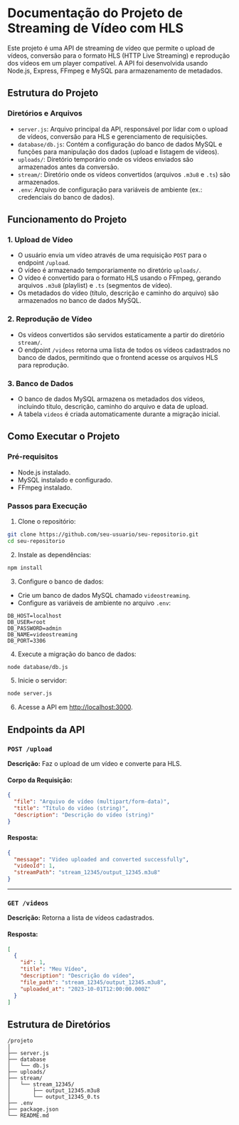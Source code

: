 # Documentação do Projeto de Streaming de Vídeo com HLS

Este projeto é uma API de streaming de vídeo que permite o upload de vídeos, conversão para o formato HLS (HTTP Live Streaming) e reprodução dos vídeos em um player compatível. A API foi desenvolvida usando Node.js, Express, FFmpeg e MySQL para armazenamento de metadados.

## Estrutura do Projeto

### Diretórios e Arquivos

- `server.js`: Arquivo principal da API, responsável por lidar com o upload de vídeos, conversão para HLS e gerenciamento de requisições.
- `database/db.js`: Contém a configuração do banco de dados MySQL e funções para manipulação dos dados (upload e listagem de vídeos).
- `uploads/`: Diretório temporário onde os vídeos enviados são armazenados antes da conversão.
- `stream/`: Diretório onde os vídeos convertidos (arquivos `.m3u8` e `.ts`) são armazenados.
- `.env`: Arquivo de configuração para variáveis de ambiente (ex.: credenciais do banco de dados).

## Funcionamento do Projeto

### 1. Upload de Vídeo
- O usuário envia um vídeo através de uma requisição `POST` para o endpoint `/upload`.
- O vídeo é armazenado temporariamente no diretório `uploads/`.
- O vídeo é convertido para o formato HLS usando o FFmpeg, gerando arquivos `.m3u8` (playlist) e `.ts` (segmentos de vídeo).
- Os metadados do vídeo (título, descrição e caminho do arquivo) são armazenados no banco de dados MySQL.

### 2. Reprodução de Vídeo
- Os vídeos convertidos são servidos estaticamente a partir do diretório `stream/`.
- O endpoint `/videos` retorna uma lista de todos os vídeos cadastrados no banco de dados, permitindo que o frontend acesse os arquivos HLS para reprodução.

### 3. Banco de Dados
- O banco de dados MySQL armazena os metadados dos vídeos, incluindo título, descrição, caminho do arquivo e data de upload.
- A tabela `videos` é criada automaticamente durante a migração inicial.

## Como Executar o Projeto

### Pré-requisitos
- Node.js instalado.
- MySQL instalado e configurado.
- FFmpeg instalado.

### Passos para Execução

1. Clone o repositório:

```bash
git clone https://github.com/seu-usuario/seu-repositorio.git
cd seu-repositorio
```

2. Instale as dependências:

```bash
npm install
```

3. Configure o banco de dados:

- Crie um banco de dados MySQL chamado `videostreaming`.
- Configure as variáveis de ambiente no arquivo `.env`:

```plaintext
DB_HOST=localhost
DB_USER=root
DB_PASSWORD=admin
DB_NAME=videostreaming
DB_PORT=3306
```

4. Execute a migração do banco de dados:

```bash
node database/db.js
```

5. Inicie o servidor:

```bash
node server.js
```

6. Acesse a API em [http://localhost:3000](http://localhost:3000).

## Endpoints da API

### `POST /upload`
**Descrição:** Faz o upload de um vídeo e converte para HLS.

#### Corpo da Requisição:
```json
{
  "file": "Arquivo de vídeo (multipart/form-data)",
  "title": "Título do vídeo (string)",
  "description": "Descrição do vídeo (string)"
}
```

#### Resposta:
```json
{
  "message": "Video uploaded and converted successfully",
  "videoId": 1,
  "streamPath": "stream_12345/output_12345.m3u8"
}
```

---

### `GET /videos`
**Descrição:** Retorna a lista de vídeos cadastrados.

#### Resposta:
```json
[
  {
    "id": 1,
    "title": "Meu Vídeo",
    "description": "Descrição do vídeo",
    "file_path": "stream_12345/output_12345.m3u8",
    "uploaded_at": "2023-10-01T12:00:00.000Z"
  }
]
```

## Estrutura de Diretórios

```plaintext
/projeto
│
├── server.js
├── database
│   └── db.js
├── uploads/
├── stream/
│   └── stream_12345/
│       ├── output_12345.m3u8
│       └── output_12345_0.ts
├── .env
├── package.json
└── README.md
```

